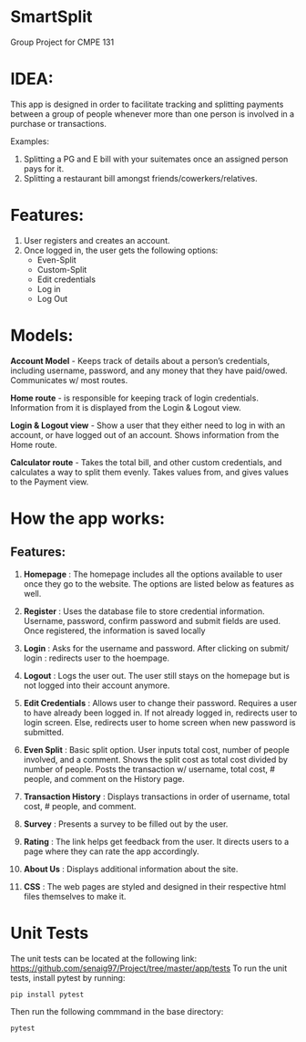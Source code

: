 # SmartSplit
Group Project for CMPE 131

# IDEA:
This app is designed in order to facilitate tracking and splitting payments between a group of people whenever more than one person is involved in a purchase or transactions. 

Examples:
1. Splitting a PG and E bill with your suitemates once an assigned person pays for it.
2. Splitting a restaurant bill amongst friends/cowerkers/relatives.

# Features:

1. User registers and creates an account.
2. Once logged in, the user gets the following options:
    * Even-Split
    * Custom-Split
    * Edit credentials
    * Log in
    * Log Out
    
# Models:    
    
   **Account Model** - Keeps track of details about a person’s credentials, including username, password, and any money that they     have paid/owed.  Communicates w/ most routes. 
   
  **Home route** - is responsible for keeping track of login credentials.  Information from it is displayed from the Login &     Logout view. 
  
  **Login & Logout view** - Show a user that they either need to log in with an account, or have logged out of an account.  Shows information from the Home route.
  
  **Calculator route** - Takes the total bill, and other custom credentials,  and calculates a way to split them evenly.  Takes values from, and gives values to the Payment view.
    
    
    
# How the app works:
  ## Features:

1. **Homepage** : The homepage includes all the options available to user once they go to the website. The options are listed below as features as well.

2. **Register** : Uses the database file to store credential information. Username, password, confirm password and submit fields are used. Once registered, the information is saved locally

3. **Login** : Asks for the username and password. After clicking on submit/ login : redirects user to the hoempage.

4. **Logout** : Logs the user out. The user still stays on the homepage but is not logged into their account anymore.

5. **Edit Credentials** : Allows user to change their password. Requires a user to have already been logged in. If not already logged in, redirects user to login screen. Else, redirects user to home screen when new password is submitted.

6. **Even Split** : Basic split option. User inputs total cost, number of people involved, and a comment. Shows the split cost as total cost divided by number of people. Posts the transaction w/ username, total cost, # people, and comment on the History page.

7. **Transaction History** : Displays transactions in order of username, total cost, # people, and comment.

8. **Survey** : Presents a survey to be filled out by the user.

9. **Rating** : The link helps get feedback from the user. It directs users to a page where they can rate the app accordingly.

12. **About Us** : Displays additional information about the site.

11. **CSS** : The web pages are styled and designed in their respective html files themselves to make it.



# Unit Tests

The unit tests can be located at the following link: https://github.com/senaig97/Project/tree/master/app/tests
To run the unit tests, install pytest by running:
```
pip install pytest
```
Then run the following commmand in the base directory:
```
pytest
```
